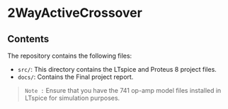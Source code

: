 # 2WayActiveCrossover

## Contents

The repository contains the following files:

- `src/`: This directory contains the LTspice and Proteus 8 project files.
- `docs/`: Contains the Final project report.

> `Note :` Ensure that you have the 741 op-amp model files installed in LTspice for simulation purposes.
